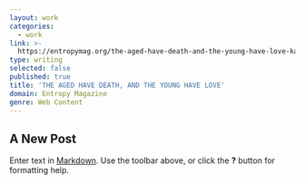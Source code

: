```yaml
---
layout: work
categories:
  - work
link: >-
  https://entropymag.org/the-aged-have-death-and-the-young-have-love-kawabatas-house-of-sleeping-beauties/
type: writing
selected: false
published: true
title: 'THE AGED HAVE DEATH, AND THE YOUNG HAVE LOVE'
domain: Entropy Magazine
genre: Web Content
---
```

## A New Post

Enter text in [Markdown](http://daringfireball.net/projects/markdown/). Use the toolbar above, or click the **?** button for formatting help.
